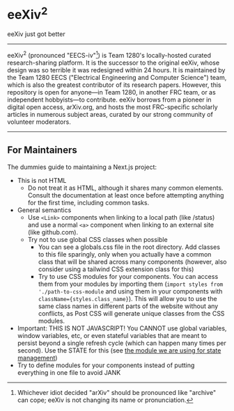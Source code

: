# eeXiv<sup>2</sup>

eeXiv just got better

---

eeXiv<sup>2</sup> (pronounced "EECS-iv"[^1]) is Team 1280's locally-hosted curated research-sharing platform. It is the successor to the original eeXiv, whose design was so terrible it was redesigned within 24 hours.
It is maintained by the Team 1280 EECS ("Electrical Engineering and Computer Science") team, which is also the greatest contributor of its research papers.
However, this repository is open for anyone—in Team 1280, in another FRC team, or as independent hobbyists—to contribute.
eeXiv borrows from a pioneer in digital open access, arXiv.org, and hosts the most FRC-specific scholarly articles in numerous subject areas, curated by our strong community of volunteer moderators.

[^1]: Whichever idiot decided "arXiv" should be pronounced like "archive" can cope; eeXiv is not changing its name or pronunciation.

---

## For Maintainers

The dummies guide to maintaining a Next.js project:

- This is not HTML
  - Do not treat it as HTML, although it shares many common elements. Consult the documentation at least once before attempting anything for the first time, including common tasks.
- General semantics
  - Use `<Link>` components when linking to a local path (like /status) and use a normal `<a>` component when linking to an external site (like github.com).
  - Try not to use global CSS classes when possible
    - You can see a globals.css file in the root directory. Add classes to this file sparingly, only when you actually have a common class that will be shared across many components (however, also consider using a tailwind CSS extension class for this)
    - Try to use CSS modules for your components. You can access them from your modules by importing them (`import styles from './path-to-css-module` and using them in your components with `className={styles.class_name}`). This will allow you to use the same class names in different parts of the website without any conflicts, as Post CSS will generate unique classes from the CSS modules.
- Important: THIS IS NOT JAVASCRIPT! You CANNOT use global variables, window variables, etc, or even stateful variables that are meant to persist beyond a single refresh cycle (which can happen many times per second). Use the STATE for this (see [the module we are using for state management](https://github.com/pmndrs/zustand))
- Try to define modules for your components instead of putting everything in one file to avoid JANK
